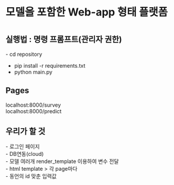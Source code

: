 # 모델을 포함한 Web-app 형태 플랫폼

<h1> </h1>
  
  <h2>실행법 : 
  명령 프롬프트(관리자 권한)</h2>
- cd repository
  
  - pip install -r requirements.txt
  - python main.py

  <h2>Pages </h2>
  
  localhost:8000/survey<br>
  localhost:8000/predict

<h2> 우리가 할 것 </h2>
 - 로그인 페이지 <br>
 - DB연동(cloud) <br>
 - 모델 여러개 render_template 이용하여 변수 전달 <br>
 - html template > 각 page마다 <br>
 - 동언의 id 맞춘 입력값 <br>
